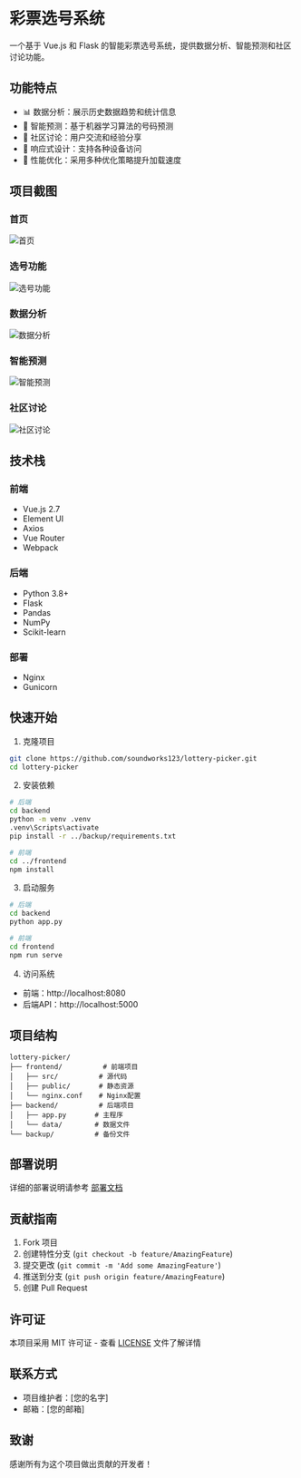 # 彩票选号系统

一个基于 Vue.js 和 Flask 的智能彩票选号系统，提供数据分析、智能预测和社区讨论功能。

## 功能特点

- 📊 数据分析：展示历史数据趋势和统计信息
- 🔮 智能预测：基于机器学习算法的号码预测
- 💬 社区讨论：用户交流和经验分享
- 📱 响应式设计：支持各种设备访问
- 🚀 性能优化：采用多种优化策略提升加载速度

## 项目截图

### 首页
![首页](docs/images/home.png)

### 选号功能
![选号功能](docs/images/lottery.png)

### 数据分析
![数据分析](docs/images/analysis.png)

### 智能预测
![智能预测](docs/images/prediction.png)

### 社区讨论
![社区讨论](docs/images/discussion.png)

## 技术栈

### 前端
- Vue.js 2.7
- Element UI
- Axios
- Vue Router
- Webpack

### 后端
- Python 3.8+
- Flask
- Pandas
- NumPy
- Scikit-learn

### 部署
- Nginx
- Gunicorn

## 快速开始

1. 克隆项目
```bash
git clone https://github.com/soundworks123/lottery-picker.git
cd lottery-picker
```

2. 安装依赖
```bash
# 后端
cd backend
python -m venv .venv
.venv\Scripts\activate
pip install -r ../backup/requirements.txt

# 前端
cd ../frontend
npm install
```

3. 启动服务
```bash
# 后端
cd backend
python app.py

# 前端
cd frontend
npm run serve
```

4. 访问系统
- 前端：http://localhost:8080
- 后端API：http://localhost:5000

## 项目结构

```
lottery-picker/
├── frontend/          # 前端项目
│   ├── src/          # 源代码
│   ├── public/       # 静态资源
│   └── nginx.conf    # Nginx配置
├── backend/          # 后端项目
│   ├── app.py       # 主程序
│   └── data/        # 数据文件
└── backup/          # 备份文件
```

## 部署说明

详细的部署说明请参考 [部署文档](backup/README.md)

## 贡献指南

1. Fork 项目
2. 创建特性分支 (`git checkout -b feature/AmazingFeature`)
3. 提交更改 (`git commit -m 'Add some AmazingFeature'`)
4. 推送到分支 (`git push origin feature/AmazingFeature`)
5. 创建 Pull Request

## 许可证

本项目采用 MIT 许可证 - 查看 [LICENSE](LICENSE) 文件了解详情

## 联系方式

- 项目维护者：[您的名字]
- 邮箱：[您的邮箱]

## 致谢

感谢所有为这个项目做出贡献的开发者！ 